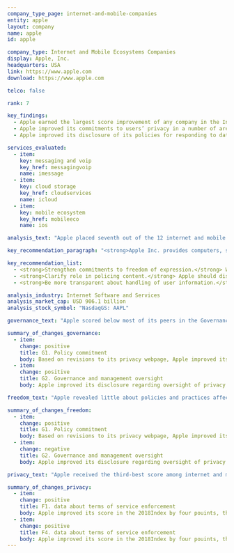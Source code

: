 ```yaml
---
company_type_page: internet-and-mobile-companies
entity: apple
layout: company
name: apple
id: apple

company_type: Internet and Mobile Ecosystems Companies
display: Apple, Inc.
headquarters: USA
link: https://www.apple.com
download: https://www.apple.com

telco: false

rank: 7

key_findings:
  - Apple earned the largest score improvement of any company in the Index, but still lagged behind most of its U.S. peers due to its failure to disclose policies affecting users’ freedom of expression.
  - Apple improved its commitments to users’ privacy in a number of areas, including its disclosure of options users have to control how their information is used for targeted advertising. It was also the only company in the Index to clearly disclose that it does not track users across third-party websites.
  - Apple improved its disclosure of its policies for responding to data breaches, but its disclosure of other security policies and practices still fell short.

services_evaluated:
  - item:
    key: messaging and voip
    key_href: messagingvoip
    name: imessage
  - item:
    key: cloud storage
    key_href: cloudservices
    name: icloud
  - item:
    key: mobile ecosystem
    key_href: mobileeco
    name: ios

analysis_text: "Apple placed seventh out of the 12 internet and mobile ecosystem companies evaluated, disclosing less about policies and practices affecting freedom of expression than most of its U.S. peers. The company earned the largest score improvement in the 2018 Index, due to improved transparency reporting and disclosure of its commitments to user privacy. However, Apple still received the lowest score of all U.S. internet and mobile ecosystem companies evaluated due to its lack of disclosure of policies affecting users’ freedom of expression. Despite improvements to its transparency reporting, Apple still provided no data about government requests to remove apps from its app store, or data on content or account restrictions the company undertook to enforce its own rules. <a href=\"https://www.congress.gov/bill/114th-congress/house-bill/2048\" target=\"_blank\">U.S. law prevents companies</a> from disclosing the exact number of government requests for stored and real-time user information they receive, which prevented Apple from being fully transparent in that area."

key_recommendation_paragraph: "<strong>Apple Inc. provides computers, smartphones, and other devices, and also produces iOS operating system software and application software. Services include iMessage, a messaging application that works across Apple devices, and iCloud, a cloud storage service."

key_recommendation_list:
  - <strong>Strengthen commitments to freedom of expression.</strong> While the company made significant improvements to its disclosure of policies affecting users’ privacy, it needs to improve its disclosure of commitments to freedom of expression.
  - <strong>Clarify role in policing content.</strong> Apple should disclose more information about its own decisions to remove content that violates the company’s terms, as well as data on government requests it receives to remove apps from its app store.
  - <strong>Be more transparent about handling of user information.</strong> Apple should clarify what types of user information it collects, shares, retains, and for what purpose.

analysis_industry: Internet Software and Services
analysis_market_cap: USD 906.1 billion
analysis_stock_symbol: "NasdaqGS: AAPL"

governance_text: "Apple scored below most of its peers in the Governance category, with the lowest score on this set of indicators of any U.S. company in the Index. Still, the company significantly improved its governance score in the 2018 Index, primarily due to a new “Privacy Governance” policy that more clearly outlines Apple’s privacy commitments, but made no similar clarifications regarding its commitments to freedom of expression. The company strengthened its commitment to respect user privacy as a human right (G1) and clarified its oversight of privacy risks at the senior management level (G2), though it did not publish similar disclosure with regard to freedom of expression. It also disclosed it conducts impact assessments to examine privacy risks associated with its products and services (G4), and that it engages with stakeholders on privacy-related issues (G5). Like its peers, Apple offered little evidence of a substantive grievance and remedy mechanism enabling users to submit complaints against the company for infringement of their freedom of expression or privacy (G6)."

summary_of_changes_governance:
  - item:
    change: positive
    title: G1. Policy commitment
    body: Based on revisions to its privacy webpage, Apple improved its commitment to privacy as a human right.
  - item:
    change: positive
    title: G2. Governance and management oversight
    body: Apple improved its disclosure regarding oversight of privacy issues at the management level, with a Senior Director overseeing Privacy and Law Enforcement Compliance, and a Privacy Engineering Team partnering with the Privacy Legal Team and responsible Product Counsel to build privacy considerations into products.

freedom_text: "Apple revealed little about policies and practices affecting freedom of expression, scoring below all other U.S. companies but performing better than Mail.Ru, Samsung, Yandex, Tencent, and Baidu.<br /><br /><strong>Content and account restrictions:</strong> Apple disclosed less than all other internet and mobile ecosystem companies, except for Chinese company Baidu, about what the rules are on its different services and how they are enforced (F3, F4, F8). While it provided some information about what is prohibited (F3), it disclosed no data about the volume or nature of content or accounts it restricted to enforce its rules (F4). It also did not disclose whether it has a policy to notify users when it restricts content or accounts (F8).<br /><br /><strong>Content and account restriction requests:</strong> Apple significantly improved its disclosure of how it handles government and private requests to restrict content or accounts (F5-F7), but still disclosed less than its U.S. peers. It disclosed its processes for responding to government requests (F5), and provided data on the number of account restriction requests it received from governments, broken down by country (F6). But it failed to provide data on requests it received to remove content, such as apps, from its app store. It also disclosed nothing about requests it received through private processes (F7). <br /><br /><strong>Identity policy:</strong>  Users and app developers access Apple services using an Apple ID account. Apple <a href=\"https://www.apple.com/legal/privacy/en-ww/\" target=\"_blank\">disclosed</a> it might require Apple ID users in certain jurisdictions to verify their identity with their government-issued identification, in compliance with local law (F11)."

summary_of_changes_freedom:
  - item:
    change: positive
    title: G1. Policy commitment
    body: Based on revisions to its privacy webpage, Apple improved its commitment to privacy as a human right.
  - item:
    change: negative
    title: G2. Governance and management oversight
    body: Apple improved its disclosure regarding oversight of privacy issues at the management level, with a Senior Director overseeing Privacy and Law Enforcement Compliance, and a Privacy Engineering Team partnering with the Privacy Legal Team and responsible Product Counsel to build privacy considerations into products.

privacy_text: "Apple received the third-best score among internet and mobile ecosystem companies in the Privacy category, disclosing less than Google and Microsoft, but more than Twitter and Facebook.<br /><br /><strong>Handling of user information:</strong> Like its peers, Apple fell short of clearly explaining how it handles user information (P3-P9). The company did not fully disclose each type of user information it collects (P3), shares (P4), for what purpose (P5), and for how long it retains it (P6). The company improved its disclosure of options users have to control how their information is used for advertising purposes (P7), but this suggests that targeted advertising is on by default. Apple was the only company in the Index to clearly disclose that it does not track users across third-party websites (P9).<br /><br /><strong>Requests for user information:</strong> Apple disclosed less than Google and Microsoft but more than the rest of its peers about its process for handling government and private requests for user information (P10-P12). Like most companies, Apple disclosed information about its process for responding to government requests but nothing about private requests it receives (P10). It disclosed data on the number of government requests it received by country, requests it received via court orders, and requests for content vs. non-content data (P11). However, Apple did not disclose the exact number of requests received for stored or real-time user data, or what actions it took in response to these requests, because it is prohibited by law from doing so.<br /><br /><strong>Security:</strong> Apple disclosed more than any other internet and mobile ecosystem company other than Google about its security policies, but still fell short in key areas. It did not fully disclose its internal security oversight processes, including whether it commissions external security audits on its products and services (P13). However, it made notable improvements to its disclosure of how it handles data breaches, and was the only internet and mobile ecosystem company to receive any credit on this indicator (P15). "

summary_of_changes_privacy:
  - item:
    change: positive
    title: F1. data about terms of service enforcement
    body: Apple improved its score in the 2018Index by four pouints, the second-largest score improvement of any company evaluated(after Twitter). The company improved its public commitment.
  - item:
    change: positive
    title: F4. data about terms of service enforcement
    body: Apple improved its score in the 2018Index by four pouints, the second-largest score improvement of any company evaluated(after Twitter). The company improved its public commitment.
---
```

